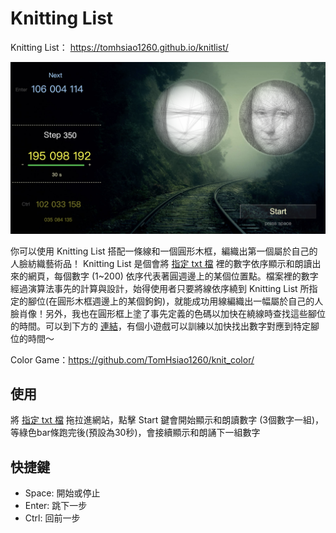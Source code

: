 Knitting List
======
Knitting List： https://tomhsiao1260.github.io/knitlist/


![Alt text](/resource/img/screenshot.png)

你可以使用 Knitting List 搭配一條線和一個圓形木框，編織出第一個屬於自己的人臉紡織藝術品！
Knitting List 是個會將 [指定 txt 檔](/result.txt) 裡的數字依序顯示和朗讀出來的網頁，每個數字 (1~200) 依序代表著圓週邊上的某個位置點。檔案裡的數字經過演算法事先的計算與設計，始得使用者只要將線依序繞到 Knitting List 所指定的腳位(在圓形木框週邊上的某個鉤鉤)，就能成功用線編織出一幅屬於自己的人臉肖像！另外，我也在圓形框上塗了事先定義的色碼以加快在繞線時查找這些腳位的時間。可以到下方的 [連結](https://github.com/TomHsiao1260/knit_color/)，有個小遊戲可以訓練以加快找出數字對應到特定腳位的時間～

Color Game：https://github.com/TomHsiao1260/knit_color/

使用
------
將 [指定 txt 檔](/result.txt) 拖拉進網站，點擊 Start 鍵會開始顯示和朗讀數字 (3個數字一組)，等綠色bar條跑完後(預設為30秒)，會接續顯示和朗誦下一組數字

快捷鍵
------
* Space: 開始或停止
* Enter: 跳下一步
* Ctrl: 回前一步
